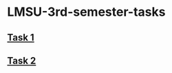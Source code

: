 # LMSU-3rd-semester-tasks
## [Task 1](https://github.com/Ar1su-kun/CMC-LMSU-tasks-3rd-semester/blob/master/task2/README.md)
## [Task 2](https://github.com/Ar1su-kun/CMC-LMSU-tasks-3rd-semester/blob/master/task1/README.md)
